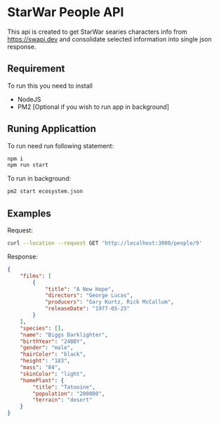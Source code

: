 # StarWar People API

This api is created to get StarWar searies characters info from https://swapi.dev and consolidate selected information into single json response.

## Requirement
To run this  you need to install
- NodeJS
- PM2 [Optional if you wish to run app in background]

## Runing Applicattion
To run need run following statement:
``` bash
npm i
npm run start
```

To run in background:
``` bash
pm2 start ecosystem.json
``` 

## Examples
Request:
``` bash
curl --location --request GET 'http://localhost:3000/people/9'
```
Response: 
``` json
{
    "films": [
        {
            "title": "A New Hope",
            "directors": "George Lucas",
            "producers": "Gary Kurtz, Rick McCallum",
            "releaseDate": "1977-05-25"
        }
    ],
    "species": [],
    "name": "Biggs Darklighter",
    "birthYear": "24BBY",
    "gender": "male",
    "hairColor": "black",
    "height": "183",
    "mass": "84",
    "skinColor": "light",
    "homePlant": {
        "title": "Tatooine",
        "population": "200000",
        "terrain": "desert"
    }
}
```

